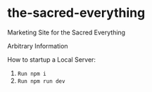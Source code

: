 # the-sacred-everything
Marketing Site for the Sacred Everything


Arbitrary Information

How to startup a Local Server:
1. `Run npm i`
2. `Run npm run dev`

